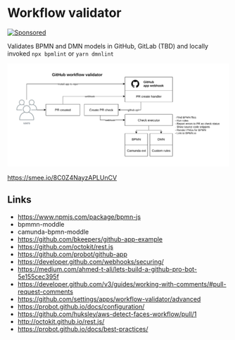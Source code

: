 # Workflow validator

[![Sponsored](https://img.shields.io/badge/chilicorn-sponsored-brightgreen.svg)](http://spiceprogram.org/oss-sponsorship)

Validates BPMN and DMN models in GitHub, GitLab (TBD) and locally invoked `npx bpmlint` or `yarn dmnlint`

![Workflow](./workflow.png)

https://smee.io/8C0Z4NayzAPLUnCV


## Links

  * https://www.npmjs.com/package/bpmn-js
  * bpmmn-moddle
  * camunda-bpmn-moddle
  * https://github.com/bkeepers/github-app-example
  * https://github.com/octokit/rest.js
  * https://github.com/probot/github-app
  * https://developer.github.com/webhooks/securing/
  * https://medium.com/ahmed-t-ali/lets-build-a-github-pro-bot-5e155cec395f
  * https://developer.github.com/v3/guides/working-with-comments/#pull-request-comments
  * https://github.com/settings/apps/workflow-validator/advanced
  * https://probot.github.io/docs/configuration/
  * https://github.com/huksley/aws-detect-faces-workflow/pull/1
  * http://octokit.github.io/rest.js/
  * https://probot.github.io/docs/best-practices/
